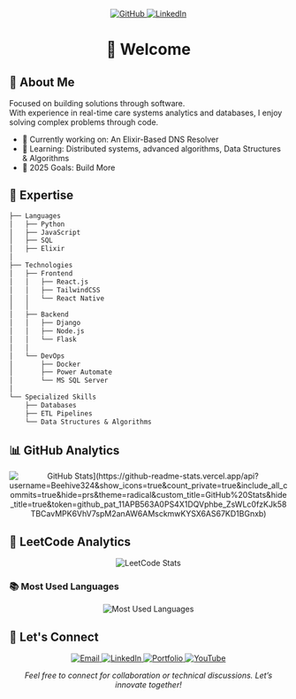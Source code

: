 <p align="center">
  <a href="https://github.com/Beehive324" target="_blank">
    <img src="https://img.shields.io/badge/GitHub-Beehive324-000000?style=flat-square&logo=github&logoColor=white" alt="GitHub" />
  </a>
  <a href="https://linkedin.com/in/fairson-soares-1a5a7620b/" target="_blank">
    <img src="https://img.shields.io/badge/LinkedIn-Fairson%20Soares-0077B5?style=flat-square&logo=linkedin&logoColor=white" alt="LinkedIn" />
  </a>
</p>

<h1 align="center">👋 Welcome</h1>

## 🚀 About Me

Focused on building solutions through software.  
With experience in real-time care systems analytics and databases, I enjoy solving complex problems through code.

- 🔭 Currently working on: An Elixir-Based DNS Resolver  
- 🌱 Learning: Distributed systems, advanced algorithms, Data Structures & Algorithms  
- 🎯 2025 Goals: Build More  

## 🎯 Expertise

```markdown
├── Languages
│   ├── Python
│   ├── JavaScript
│   ├── SQL
│   ├── Elixir
│
├── Technologies
│   ├── Frontend
│   │   ├── React.js
│   │   ├── TailwindCSS
│   │   └── React Native
│   │
│   ├── Backend
│   │   ├── Django
│   │   ├── Node.js
│   │   └── Flask
│   │
│   └── DevOps
│       ├── Docker
│       ├── Power Automate
│       └── MS SQL Server
│
└── Specialized Skills
    ├── Databases
    ├── ETL Pipelines
    └── Data Structures & Algorithms
```

## 📊 GitHub Analytics

<p align="center">
  <img src="https://github-readme-stats.vercel.app/api?username=Beehive324&show_icons=true&theme=react&hide_border=true&bg_color=0D1117" alt="GitHub Stats](https://github-readme-stats.vercel.app/api?username=Beehive324&show_icons=true&count_private=true&include_all_commits=true&hide=prs&theme=radical&custom_title=GitHub%20Stats&hide_title=true&token=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)" />
</p>



## 🚀 LeetCode Analytics

<p align="center">
  <img src="https://leetcard.jacoblin.cool/viery123?theme=dark&font=Fira%20Code&ext=contest" alt="LeetCode Stats" />
</p>

### 📚 Most Used Languages

<p align="center">
  <img src="https://github-readme-stats.vercel.app/api/top-langs/?username=Beehive324&layout=compact&theme=react&hide_border=true&bg_color=0D1117" alt="Most Used Languages" />
</p>

## 🤝 Let's Connect

<p align="center">
  <a href="mailto:your-email@example.com">
    <img src="https://img.shields.io/badge/Email-D14836?style=for-the-badge&logo=gmail&logoColor=white" alt="Email" />
  </a>
  <a href="https://linkedin.com/in/fairson-soares-1a5a7620b/">
    <img src="https://img.shields.io/badge/LinkedIn-Fairson%20Soares-0077B5?style=for-the-badge&logo=linkedin&logoColor=white" alt="LinkedIn" />
  </a>
  <a href="https://github.com/Beehive324">
    <img src="https://img.shields.io/badge/Portfolio-000000?style=for-the-badge&logo=github&logoColor=white" alt="Portfolio" />
  </a>
  <a href="https://www.youtube.com/@viery32" target="_blank">
    <img src="https://img.shields.io/badge/YouTube-Viery32-FF0000?style=for-the-badge&logo=youtube&logoColor=white" alt="YouTube" />
  </a>
</p>
<p align="center">
  <i>Feel free to connect for collaboration or technical discussions. Let’s innovate together!</i>
</p>
